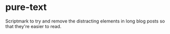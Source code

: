 pure-text
=========

Scriptmark to try and remove the distracting elements in long blog posts so that they're easier to read.
